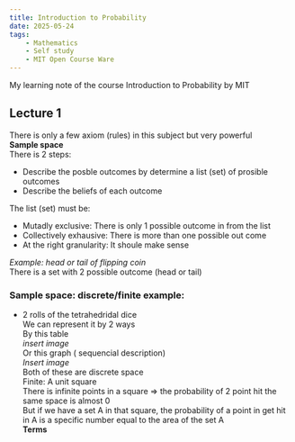```yaml
---
title: Introduction to Probability
date: 2025-05-24
tags:
    - Mathematics
    - Self study
    - MIT Open Course Ware
---
```

My learning note of the course Introduction to Probability by MIT
## Lecture 1
There is only a few axiom (rules) in this subject but very powerful \
**Sample space** \
There is 2 steps:
- Describe the posble outcomes by determine a list (set) of prosible outcomes
- Describe the beliefs of each outcome

The list (set) must be:
- Mutadly exclusive: There is only 1 possible outcome in from the list
- Collectively exhausive: There is more than one possible out come
- At the right granularity: It shoule make sense

*Example: head or tail of flipping coin*\
	There is a set with 2 possible outcome (head or tail) 
### Sample space: discrete/finite example:
- 2 rolls of the tetrahedridal dice\
We can represent it by 2 ways\
By this table\
*insert image* \
Or this graph ( sequencial description)\
*Insert image* \
Both of these are discrete space \
Finite: A unit square\
There is infinite points in a square => the probability of 2 point hit the same space is almost 0\
But if we have a set A in that square, the probability of a point in get hit in A is a specific number equal to the area of the set A\
**Terms**





